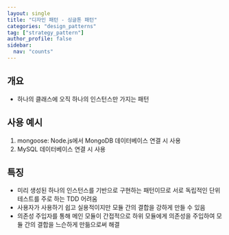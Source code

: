 ```yaml
---
layout: single
title: "디자인 패턴 - 싱글톤 패턴"
categories: "design_patterns"
tag: ["strategy_pattern"]
author_profile: false
sidebar:
  nav: "counts"
---
```


## 개요

- 하나의 클래스에 오직 하나의 인스턴스만 가지는 패턴

## 사용 예시

1. mongoose: Node.js에서 MongoDB 데이터베이스 연결 시 사용
2. MySQL 데이터베이스 연결 시 사용

## 특징

- 미리 생성된 하나의 인스턴스를 기반으로 구현하는 패턴이므로 서로 독립적인 단위 테스트를 주로 하는 TDD 어려움
- 사용자가 사용하기 쉽고 실용적이지만 모듈 간의 결합을 강하게 만들 수 있음
- 의존성 주입자를 통해 메인 모듈이 간접적으로 하위 모듈에게 의존성을 주입하여 모듈 간의 결합을 느슨하게 만듦으로써 해결
